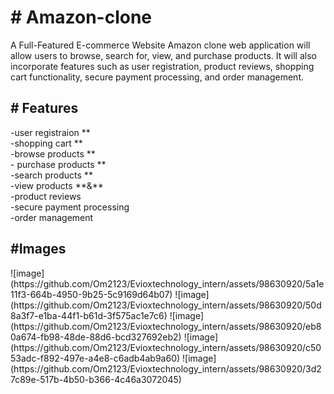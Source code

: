 <h1>
# Amazon-clone 
</h1>
A Full-Featured E-commerce Website Amazon clone web application
will allow users to browse, search for, view, and purchase products. It will also
incorporate features such as user registration, product reviews, shopping cart
functionality, secure payment processing, and order management.
<h2>
# Features
</h2>
-user registraion **
</br>
-shopping cart **
</br>
-browse products  **
</br>
- purchase products **
</br>
-search products **
</br>
-view products **&**
</br>
-product reviews
</br>
-secure payment processing
</br>
-order management
<h2> #Images </h2>
![image](https://github.com/Om2123/Evioxtechnology_intern/assets/98630920/5a1e11f3-664b-4950-9b25-5c9169d64b07)
![image](https://github.com/Om2123/Evioxtechnology_intern/assets/98630920/50d8a3f7-e1ba-44f1-b61d-3f575ac1e7c6)
![image](https://github.com/Om2123/Evioxtechnology_intern/assets/98630920/eb80a674-fb98-48de-88d6-bcd327692eb2)
![image](https://github.com/Om2123/Evioxtechnology_intern/assets/98630920/c5053adc-f892-497e-a4e8-c6adb4ab9a60)
![image](https://github.com/Om2123/Evioxtechnology_intern/assets/98630920/3d27c89e-517b-4b50-b366-4c46a3072045)

